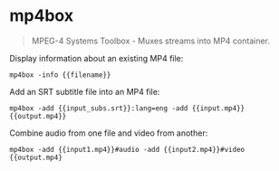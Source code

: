 mp4box
======

> MPEG-4 Systems Toolbox - Muxes streams into MP4 container.

Display information about an existing MP4 file:

    mp4box -info {{filename}}

Add an SRT subtitle file into an MP4 file:

    mp4box -add {{input_subs.srt}}:lang=eng -add {{input.mp4}} {{output.mp4}}

Combine audio from one file and video from another:

    mp4box -add {{input1.mp4}}#audio -add {{input2.mp4}}#video {{output.mp4}
